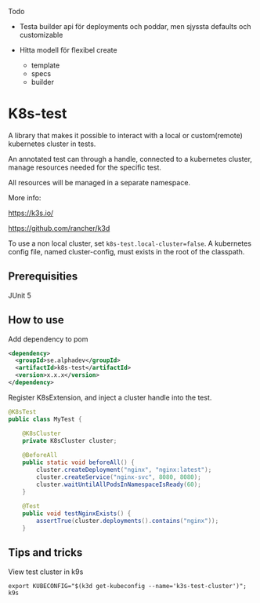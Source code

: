 
Todo
- Testa builder api för deployments och poddar, men sjyssta defaults och customizable

- Hitta modell för flexibel create
  - template
  - specs
  - builder


# K8s-test

A library that makes it possible to interact with a local or custom(remote) kubernetes cluster in tests.

An annotated test can through a handle, connected to a kubernetes cluster, manage resources needed for the specific test.

All resources will be managed in a separate namespace.

More info:

<https://k3s.io/>

<https://github.com/rancher/k3d>

To use a non local cluster, set ```k8s-test.local-cluster=false```. A kubernetes config file, named cluster-config, must exists in the root of the classpath.

## Prerequisities

JUnit 5

## How to use

Add dependency to pom

```xml
<dependency>
  <groupId>se.alphadev</groupId>
  <artifactId>k8s-test</artifactId>
  <version>x.x.x</version>
</dependency>
```

Register K8sExtension, and inject a cluster handle into the test.

```java
@K8sTest
public class MyTest {

    @K8sCluster
    private K8sCluster cluster;
    
    @BeforeAll
    public static void beforeAll() {
        cluster.createDeployment("nginx", "nginx:latest");
        cluster.createService("nginx-svc", 8080, 8080);
        cluster.waitUntilAllPodsInNamespaceIsReady(60);
    }
    
    @Test
    public void testNginxExists() {
        assertTrue(cluster.deployments().contains("nginx"));
    }
```

## Tips and tricks

View test cluster in k9s

    export KUBECONFIG="$(k3d get-kubeconfig --name='k3s-test-cluster')"; k9s

